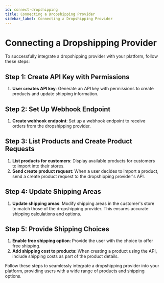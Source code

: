 ```yaml
---
id: connect-dropshipping
title: Connecting a Dropshipping Provider
sidebar_label: Connecting a Dropshipping Provider
---
```


# Connecting a Dropshipping Provider

To successfully integrate a dropshipping provider with your platform, follow these steps:

## Step 1: Create API Key with Permissions

1. **User creates API key**: Generate an API key with permissions to create products and update shipping information.

## Step 2: Set Up Webhook Endpoint

1. **Create webhook endpoint**: Set up a webhook endpoint to receive orders from the dropshipping provider.

## Step 3: List Products and Create Product Requests

1. **List products for customers**: Display available products for customers to import into their stores.
2. **Send create product request**: When a user decides to import a product, send a create product request to the dropshipping provider's API.

## Step 4: Update Shipping Areas

1. **Update shipping areas**: Modify shipping areas in the customer's store to match those of the dropshipping provider. This ensures accurate shipping calculations and options.

## Step 5: Provide Shipping Choices

1. **Enable free shipping option**: Provide the user with the choice to offer free shipping.
2. **Add shipping cost to products**: When creating a product using the API, include shipping costs as part of the product details.

Follow these steps to seamlessly integrate a dropshipping provider into your platform, providing users with a wide range of products and shipping options.
